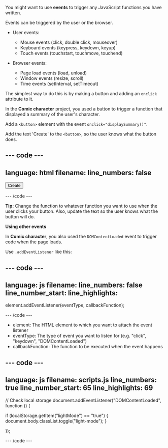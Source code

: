 You might want to use **events** to trigger any JavaScript functions you have written.

Events can be triggered by the user or the browser.

- User events:
  - Mouse events (click, double click, mouseover)
  - Keyboard events (keypress, keydown, keyup)
  - Touch events (touchstart, touchmove, touchend)

- Browser events:
  - Page load events (load, unload)
  - Window events (resize, scroll)
  - Time events (setInterval, setTimeout)

The simplest way to do this is by making a button and adding an `onclick` attribute to it.

In the **Comic character** project, you used a button to trigger a function that displayed a summary of the user's character.

Add a `<button>` element with the event `onclick="displaySummary()"`.

Add the text 'Create' to the `<button>`, so the user knows what the button does.

## --- code ---

language: html
filename:
line_numbers: false
--------------------------------------------------------

<button onclick="displaySummary()">Create</button>

\--- /code ---

**Tip:** Change the function to whatever function you want to use when the user clicks your button. Also, update the text so the user knows what the button will do.

**Using other events**

In **Comic character**, you also used the `DOMContentLoaded` event to trigger code when the page loads.

Use `.addEventListener` like this:

## --- code ---

language: js
filename:
line_numbers: false
line_number_start:
line_highlights:
-----------------------------------------------------

element.addEventListener(eventType, callbackFunction);

\--- /code ---

- element: The HTML element to which you want to attach the event listener
- eventType: The type of event you want to listen for (e.g. "click", "keydown", "DOMContentLoaded")
- callbackFunction: The function to be executed when the event happens

## --- code ---

language: js
filename: scripts.js
line_numbers: true
line_number_start: 65
line_highlights: 69
--------------------------------------------------------

// Check local storage
document.addEventListener("DOMContentLoaded", function () {

if (localStorage.getItem("lightMode") == "true") {
document.body.classList.toggle("light-mode");
}

});

\--- /code ---
